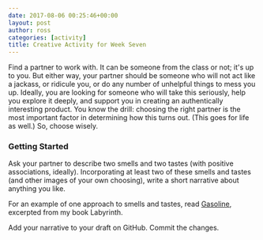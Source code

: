 ```yaml
---
date: 2017-08-06 00:25:46+00:00
layout: post
author: ross
categories: [activity]
title: Creative Activity for Week Seven
---
```


Find a partner to work with. It can be someone from the class or not; it's up to you. But either way, your partner should be someone who will not act like a jackass, or ridicule you, or do any number of unhelpful things to mess you up. Ideally, you are looking for someone who will take this seriously, help you explore it deeply, and support you in creating an authentically interesting product. You know the drill: choosing the right partner is the most important factor in determining how this turns out. (This goes for life as well.) So, choose wisely.

### Getting Started

Ask your partner to describe two smells and two tastes (with positive associations, ideally). Incorporating at least two of these smells and tastes (and other images of your own choosing), write a short narrative about anything you like.

For an example of one approach to smells and tastes, read [Gasoline](/education/creativity/2017/08/07/gasoline/), excerpted from my book Labyrinth.

Add your narrative to your draft on GitHub. Commit the changes.
